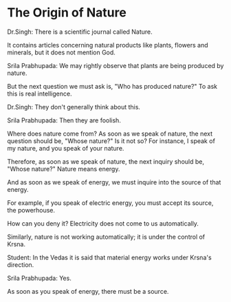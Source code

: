 # The Origin of Nature

Dr.Singh: There is a scientific journal called Nature.

It contains articles concerning natural products like plants, flowers and minerals, but it does not mention God.

Srila Prabhupada: We may rightly observe that plants are being produced by nature.

But the next question we must ask is, "Who has produced nature?" To ask this is real intelligence.

Dr.Singh: They don't generally think about this.

Srila Prabhupada: Then they are foolish.

Where does nature come from? As soon as we speak of nature, the next question should be, "Whose nature?" Is it not so? For instance, I speak of my nature, and you speak of your nature.

Therefore, as soon as we speak of nature, the next inquiry should be, "Whose nature?" Nature means energy.

And as soon as we speak of energy, we must inquire into the source of that energy.

For example, if you speak of electric energy, you must accept its source, the powerhouse.

How can you deny it? Electricity does not come to us automatically.

Similarly, nature is not working automatically; it is under the control of Krsna.

Student: In the Vedas it is said that material energy works under Krsna's direction.

Srila Prabhupada: Yes.

As soon as you speak of energy, there must be a source.

